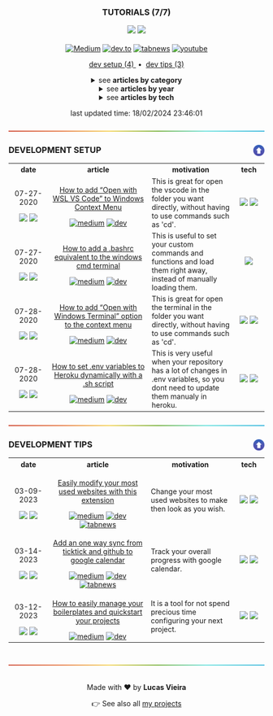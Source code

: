 <a name="TOC"></a>

<h3 align="center">
<!-- <DYNFIELD:ARTICLES_COUNT> -->
  <p>TUTORIALS (7/7)</p>
  <p>
    <img src="https://img.shields.io/badge/⭐%2018-black?logoColor=white">
    <img src="https://img.shields.io/badge/💬%201-black?logoColor=white">
  </p>
<!-- </DYNFIELD:ARTICLES_COUNT> -->
</h3>

<div align="center">
  <a target="_blank" href="https://medium.com/@lucasvtiradentes"><img src="https://img.shields.io/badge/medium-000000?logo=medium&logoColor=white" alt="Medium"></a>
  <a target="_blank" href="https://dev.to/lucasvtiradentes"><img src="https://img.shields.io/badge/Dev-373737?logo=dev.to&logoColor=white" alt="dev.to"></a>
  <a target="_blank" href="https://www.tabnews.com.br/lucasvtiradentes"><img src="https://img.shields.io/badge/Tabnews-gray?logoColor=white&logo=data:image/png;base64,iVBORw0KGgoAAAANSUhEUgAAAEAAAABACAMAAACdt4HsAAAAJFBMVEVHcEwAAAAAAAAAAAAAAAAAAAAAAAAAAAAAAAAAAAAAAAAAAAAGK9LJAAAAC3RSTlMApFvED999rD5RbZLJf4gAAACsSURBVFiF7Za7DoQwDASdFwnn///f04kmYMdytMVReOrsyBCBlygI3kYd2cWoavxs7KadMl/88R8FzAvDsZtnPm6C/TzznM/XVM+3m01Bnk4moXQMlp6CLgV9S5CkYKAC8xlcAut6XYKKCsj4QHwCYwSfgOjTi6DtCDTE+RCEIAQheJlAWW0ruipQlusK8VderPcF9aoz83qHCwZeceCShdc8vGgSXHWD4J98AbqPKw5ZfbUKAAAAAElFTkSuQmCC" alt="tabnews"></a>
  <a target="_blank" href="https://www.youtube.com/@lucasvtiradentes"><img src="https://img.shields.io/badge/youtube-red?logo=youtube&logoColor=white" alt="youtube"></a>
</div>

<p align="center">

<!-- <DYNFIELD:DEVELOPMENT_SETUP_COUNT> -->
<a href="#development-setup">
  dev setup (4)
</a>
<!-- </DYNFIELD:DEVELOPMENT_SETUP_COUNT> -->

<!-- <DYNFIELD:DEVELOPMENT_TIPS_COUNT> -->
<span>
  &nbsp;•&nbsp;
</span>
<a href="#development-tips">
  dev tips (3)
</a>
<!-- </DYNFIELD:DEVELOPMENT_TIPS_COUNT> -->

<!-- <DYNFIELD:DEVELOPMENT_CAREER_COUNT> -->

<!-- </DYNFIELD:DEVELOPMENT_CAREER_COUNT> -->

<!-- <DYNFIELD:TECHNOLOGIES_TUTORIALS_COUNT> -->

<!-- </DYNFIELD:TECHNOLOGIES_TUTORIALS_COUNT> -->

<!-- <DYNFIELD:JAVASCRIPT_TUTORIALS_COUNT> -->

<!-- </DYNFIELD:JAVASCRIPT_TUTORIALS_COUNT> -->

<!-- <DYNFIELD:NODEJS_TUTORIALS_COUNT> -->

<!-- </DYNFIELD:NODEJS_TUTORIALS_COUNT> -->

<!-- <DYNFIELD:NODEJS_TEMPLATES_COUNT> -->

<!-- </DYNFIELD:NODEJS_TEMPLATES_COUNT> -->

<!-- <DYNFIELD:NODEJS_UTILITIES_COUNT> -->

<!-- </DYNFIELD:NODEJS_UTILITIES_COUNT> -->
</p>

<details>
  <summary align="center"><span>see <b>articles by category</b></span></summary>
  <p align="center">
    <!-- <DYNFIELD:TOC_ARTICLES_BY_CATEGORY> -->
    <ul>
      <li>
        <a href="#development-setup">DEVELOPMENT SETUP (4)</a>
        <ul>
          <li><a href="#001">How to add “Open with WSL VS Code” to Windows Context Menu</a></li>
          <li><a href="#002">How to add a .bashrc equivalent to the windows cmd terminal</a></li>
          <li><a href="#003">How to add “Open with Windows Terminal” option to the context menu</a></li>
          <li><a href="#004">How to set .env variables to Heroku dynamically with a .sh script</a></li>
        </ul>
      </li>
      <li>
        <a href="#development-tips">DEVELOPMENT TIPS (3)</a>
        <ul>
          <li><a href="#005">Easily modify your most used websites with this extension</a></li>
          <li><a href="#006">How to easily manage your boilerplates and quickstart your projects</a></li>
          <li><a href="#007">Add an one way sync from ticktick and github to google calendar</a></li>
        </ul>
      </li>
    </ul>
    <!-- </DYNFIELD:TOC_ARTICLES_BY_CATEGORY> -->
  </p>
</details>

<details>
  <summary align="center"><span>see <b>articles by year</b></span></summary>
  <p align="center">
    <!-- <DYNFIELD:TOC_ARTICLES_BY_DATE> -->
    <ul>
      <li>
        <p>2023 (3)</p>
        <ul>
          <li><a href="#005">Easily modify your most used websites with this extension</a></li>
          <li><a href="#006">How to easily manage your boilerplates and quickstart your projects</a></li>
          <li><a href="#007">Add an one way sync from ticktick and github to google calendar</a></li>
        </ul>
      </li>
      <li>
        <p>2020 (4)</p>
        <ul>
          <li><a href="#001">How to add “Open with WSL VS Code” to Windows Context Menu</a></li>
          <li><a href="#002">How to add a .bashrc equivalent to the windows cmd terminal</a></li>
          <li><a href="#003">How to add “Open with Windows Terminal” option to the context menu</a></li>
          <li><a href="#004">How to set .env variables to Heroku dynamically with a .sh script</a></li>
        </ul>
      </li>
    </ul>
    <!-- </DYNFIELD:TOC_ARTICLES_BY_DATE> -->
  </p>
</details>

<details>
  <summary align="center"><span>see <b>articles by tech</b></span></summary>
  <p align="center">
    <!-- <DYNFIELD:TOC_ARTICLES_BY_TECH> -->
    <ul>
      <li>
        <p>windows (3)</p>
        <ul>
          <li><a href="#001">How to add “Open with WSL VS Code” to Windows Context Menu</a></li>
          <li><a href="#002">How to add a .bashrc equivalent to the windows cmd terminal</a></li>
          <li><a href="#003">How to add “Open with Windows Terminal” option to the context menu</a></li>
        </ul>
      </li>
      <li>
        <p>npm (2)</p>
        <ul>
          <li><a href="#006">How to easily manage your boilerplates and quickstart your projects</a></li>
          <li><a href="#007">Add an one way sync from ticktick and github to google calendar</a></li>
        </ul>
      </li>
      <li>
        <p>vscode (1)</p>
        <ul>
          <li><a href="#001">How to add “Open with WSL VS Code” to Windows Context Menu</a></li>
        </ul>
      </li>
      <li>
        <p>windows_terminal (1)</p>
        <ul>
          <li><a href="#003">How to add “Open with Windows Terminal” option to the context menu</a></li>
        </ul>
      </li>
      <li>
        <p>heroku (1)</p>
        <ul>
          <li><a href="#004">How to set .env variables to Heroku dynamically with a .sh script</a></li>
        </ul>
      </li>
      <li>
        <p>bash (1)</p>
        <ul>
          <li><a href="#004">How to set .env variables to Heroku dynamically with a .sh script</a></li>
        </ul>
      </li>
      <li>
        <p>google_chrome (1)</p>
        <ul>
          <li><a href="#005">Easily modify your most used websites with this extension</a></li>
        </ul>
      </li>
      <li>
        <p>javascript (1)</p>
        <ul>
          <li><a href="#005">Easily modify your most used websites with this extension</a></li>
        </ul>
      </li>
      <li>
        <p>nodejs (1)</p>
        <ul>
          <li><a href="#006">How to easily manage your boilerplates and quickstart your projects</a></li>
        </ul>
      </li>
      <li>
        <p>apps_script (1)</p>
        <ul>
          <li><a href="#007">Add an one way sync from ticktick and github to google calendar</a></li>
        </ul>
      </li>
    </ul>
    <!-- </DYNFIELD:TOC_ARTICLES_BY_TECH> -->
  </p>
</details>

<div align="center">
<!-- <DYNFIELD:LAST_UPDATE> -->
<p>last updated time: 18/02/2024 23:46:01</p>
<!-- </DYNFIELD:LAST_UPDATE> -->
</div>

<!-- <DYNFIELD:DEVELOPMENT_SETUP> -->
<div align="center"><a href="#"><img src=".github/images/divider.png"></a></div>

### DEVELOPMENT SETUP<a href="#TOC"><img align="right" src=".github/images/up_arrow.png" width="22"></a>

<div align="center">
  <table>
  <tr>
    <th width="150">date</th>
    <th width="500">article</th>
    <th width="400">motivation</th>
    <th width="100">tech</th>
  </tr>
  <tr>
    <td align="center" width="150">
      <p>07-27-2020</p>
      <img src="https://img.shields.io/badge/⭐%201-black?logoColor=white">
      <img src="https://img.shields.io/badge/💬%200-black?logoColor=white">
    </td>
    <td align="center">      
      <p><a name="001" href="https://github.com/lucasvtiradentes/my-tutorials/tree/master/content/001%20-%20How%20to%20add%20%E2%80%9COpen%20with%20WSL%20VS%20Code%E2%80%9D%20to%20Windows%20Context%20Menu#TOC">How to add “Open with WSL VS Code” to Windows Context Menu</a></p>
      <a target="_blank" href="https://medium.com/@lucasvtiradentes/how-to-add-open-with-wsl-vs-code-to-windows-context-menu-5773156ba213"><img src="https://img.shields.io/badge/Medium-000000?style=for-the-badge&logo=medium&logoColor=white" alt="medium"></a>
      <a target="_blank" href="https://dev.to/lucasvtiradentes/how-to-add-open-with-wsl-vs-code-to-windows-context-menu-3f8b"><img src="https://img.shields.io/badge/Dev-373737?style=for-the-badge&logo=dev.to&logoColor=white" alt="dev"></a>
    </td>
    <td align="left">This is great for open the vscode in the folder you want directly, without having to use commands such as 'cd'.</td>
    <td align="center">
      <a target="_blank" href="ttps://www.microsoft.com/pt-br/software-download/windows11"><img src="https://img.shields.io/badge/windows-0000ff?logo=windows&logoColor=white"></a>
      <a target="_blank" href="https://code.visualstudio.com/"><img src="https://img.shields.io/badge/vscode-blue?logo=visualstudiocode&logoColor=white"></a>
    </td>
  </tr>
  <tr>
    <td align="center" width="150">
      <p>07-27-2020</p>
      <img src="https://img.shields.io/badge/⭐%204-black?logoColor=white">
      <img src="https://img.shields.io/badge/💬%200-black?logoColor=white">
    </td>
    <td align="center">      
      <p><a name="002" href="https://github.com/lucasvtiradentes/my-tutorials/tree/master/content/002%20-%20How%20to%20add%20a%20.bashrc%20equivalent%20to%20the%20windows%20cmd%20terminal#TOC">How to add a .bashrc equivalent to the windows cmd terminal</a></p>
      <a target="_blank" href="https://medium.com/@lucasvtiradentes/how-to-add-a-bashrc-equivalent-to-the-windows-cmd-terminal-57576404fe8f"><img src="https://img.shields.io/badge/Medium-000000?style=for-the-badge&logo=medium&logoColor=white" alt="medium"></a>
      <a target="_blank" href="https://dev.to/lucasvtiradentes/how-to-add-a-bashrc-equivalent-to-the-windows-cmd-terminal-3e97"><img src="https://img.shields.io/badge/Dev-373737?style=for-the-badge&logo=dev.to&logoColor=white" alt="dev"></a>
    </td>
    <td align="left">This is useful to set your custom commands and functions and load them right away, instead of manually loading them.</td>
    <td align="center">
      <a target="_blank" href="ttps://www.microsoft.com/pt-br/software-download/windows11"><img src="https://img.shields.io/badge/windows-0000ff?logo=windows&logoColor=white"></a>
    </td>
  </tr>
  <tr>
    <td align="center" width="150">
      <p>07-28-2020</p>
      <img src="https://img.shields.io/badge/⭐%202-black?logoColor=white">
      <img src="https://img.shields.io/badge/💬%200-black?logoColor=white">
    </td>
    <td align="center">      
      <p><a name="003" href="https://github.com/lucasvtiradentes/my-tutorials/tree/master/content/003%20-%20How%20to%20add%20%E2%80%9COpen%20with%20Windows%20Terminal%E2%80%9D%20option%20to%20the%20context%20menu#TOC">How to add “Open with Windows Terminal” option to the context menu</a></p>
      <a target="_blank" href="https://medium.com/@lucasvtiradentes/how-to-add-open-with-windows-terminal-option-to-the-context-menu-c69930294ece"><img src="https://img.shields.io/badge/Medium-000000?style=for-the-badge&logo=medium&logoColor=white" alt="medium"></a>
      <a target="_blank" href="https://dev.to/lucasvtiradentes/how-to-add-open-with-windows-terminal-option-to-the-context-menu-4eig"><img src="https://img.shields.io/badge/Dev-373737?style=for-the-badge&logo=dev.to&logoColor=white" alt="dev"></a>
    </td>
    <td align="left">This is great for open the terminal in the folder you want directly, without having to use commands such as 'cd'.</td>
    <td align="center">
      <a target="_blank" href="ttps://www.microsoft.com/pt-br/software-download/windows11"><img src="https://img.shields.io/badge/windows-0000ff?logo=windows&logoColor=white"></a>
      <a target="_blank" href="https://github.com/microsoft/terminal"><img src="https://img.shields.io/badge/windows%20terminal-4D4D4D?logo=windows-terminal&logoColor=white"></a>
    </td>
  </tr>
  <tr>
    <td align="center" width="150">
      <p>07-28-2020</p>
      <img src="https://img.shields.io/badge/⭐%201-black?logoColor=white">
      <img src="https://img.shields.io/badge/💬%200-black?logoColor=white">
    </td>
    <td align="center">      
      <p><a name="004" href="https://github.com/lucasvtiradentes/my-tutorials/tree/master/content/004%20-%20How%20to%20set%20.env%20variables%20to%20Heroku%20dynamically%20with%20a%20.sh%20script#TOC">How to set .env variables to Heroku dynamically with a .sh script</a></p>
      <a target="_blank" href="https://medium.com/@lucasvtiradentes/how-to-set-env-variables-to-heroku-dynamically-with-a-sh-script-88dd40c6ec4d"><img src="https://img.shields.io/badge/Medium-000000?style=for-the-badge&logo=medium&logoColor=white" alt="medium"></a>
      <a target="_blank" href="https://dev.to/lucasvtiradentes/how-to-set-env-variables-to-heroku-dynamically-with-a-sh-script-dfg"><img src="https://img.shields.io/badge/Dev-373737?style=for-the-badge&logo=dev.to&logoColor=white" alt="dev"></a>
    </td>
    <td align="left">This is very useful when your repository has a lot of changes in .env variables, so you dont need to update them manualy in heroku.</td>
    <td align="center">
      <a target="_blank" href="https://www.heroku.com/"><img src="https://img.shields.io/badge/heroku-purple?logo=heroku&logoColor=white"></a>
      <a target="_blank" href="https://www.gnu.org/software/bash/"><img src="https://img.shields.io/badge/bash-gray?logo=gnu-bash&logoColor=white"></a>
    </td>
  </tr>
</table>
</div>
<!-- </DYNFIELD:DEVELOPMENT_SETUP> -->

<!-- <DYNFIELD:DEVELOPMENT_CAREER> -->

<!-- </DYNFIELD:DEVELOPMENT_CAREER> -->

<!-- <DYNFIELD:DEVELOPMENT_TIPS> -->
<div align="center"><a href="#"><img src=".github/images/divider.png"></a></div>

### DEVELOPMENT TIPS<a href="#TOC"><img align="right" src=".github/images/up_arrow.png" width="22"></a>

<div align="center">
  <table>
  <tr>
    <th width="150">date</th>
    <th width="500">article</th>
    <th width="400">motivation</th>
    <th width="100">tech</th>
  </tr>
  <tr>
    <td align="center" width="150">
      <p>03-09-2023</p>
      <img src="https://img.shields.io/badge/⭐%201-black?logoColor=white">
      <img src="https://img.shields.io/badge/💬%201-black?logoColor=white">
    </td>
    <td align="center">      
      <p><a name="005" href="https://github.com/lucasvtiradentes/my-tutorials/tree/master/content/005%20-%20Easily%20modify%20your%20most%20used%20websites%20with%20this%20extension#TOC">Easily modify your most used websites with this extension</a></p>
      <a target="_blank" href="https://medium.com/@lucasvtiradentes/easily-modify-your-most-used-websites-with-this-extension-bacf59b1977f"><img src="https://img.shields.io/badge/Medium-000000?style=for-the-badge&logo=medium&logoColor=white" alt="medium"></a>
      <a target="_blank" href="https://dev.to/lucasvtiradentes/easily-modify-your-most-used-websites-with-this-extension-2hgf"><img src="https://img.shields.io/badge/Dev-373737?style=for-the-badge&logo=dev.to&logoColor=white" alt="dev"></a>
      <a target="_blank" href="https://www.tabnews.com.br/lucasvtiradentes/extensao-modifique-os-sites-que-voce-mais-usa-facilmente"><img src="https://img.shields.io/badge/Tabnews-gray?style=for-the-badge&logoColor=white&logo=data:image/png;base64,iVBORw0KGgoAAAANSUhEUgAAAEAAAABACAMAAACdt4HsAAAAJFBMVEVHcEwAAAAAAAAAAAAAAAAAAAAAAAAAAAAAAAAAAAAAAAAAAAAGK9LJAAAAC3RSTlMApFvED999rD5RbZLJf4gAAACsSURBVFiF7Za7DoQwDASdFwnn///f04kmYMdytMVReOrsyBCBlygI3kYd2cWoavxs7KadMl/88R8FzAvDsZtnPm6C/TzznM/XVM+3m01Bnk4moXQMlp6CLgV9S5CkYKAC8xlcAut6XYKKCsj4QHwCYwSfgOjTi6DtCDTE+RCEIAQheJlAWW0ruipQlusK8VderPcF9aoz83qHCwZeceCShdc8vGgSXHWD4J98AbqPKw5ZfbUKAAAAAElFTkSuQmCC" alt="tabnews"></a>
    </td>
    <td align="left">Change your most used websites to make then look as you wish.</td>
    <td align="center">
      <a target="_blank" href="https://www.google.com/chrome/?brand=BNSD&gclid=Cj0KCQiApKagBhC1ARIsAFc7Mc7KsHWqP0koC5fsuJCrcrPDpQ8FKRTNYUyIJ6B8MvZ-IO3P3540kNQaAvkKEALw_wcB&gclsrc=aw.ds"><img src="https://img.shields.io/badge/google%20chrome-%2320232a.svg?logo=googlechrome&logoColor=%white"></a>
      <a target="_blank" href="https://developer.mozilla.org/pt-BR/docs/Web/JavaScript/"><img src="https://img.shields.io/badge/javascript-%23323330.svg?style=for-the-badge&logo=javascript&logoColor=%23F7DF1E"></a>
    </td>
  </tr>
  <tr>
    <td align="center" width="150">
      <p>03-14-2023</p>
      <img src="https://img.shields.io/badge/⭐%203-black?logoColor=white">
      <img src="https://img.shields.io/badge/💬%200-black?logoColor=white">
    </td>
    <td align="center">      
      <p><a name="007" href="https://github.com/lucasvtiradentes/my-tutorials/tree/master/content/007%20-%20Add%20an%20one%20way%20sync%20from%20ticktick%20and%20github%20to%20google%20calendar#TOC">Add an one way sync from ticktick and github to google calendar</a></p>
      <a target="_blank" href="https://medium.com/@lucasvtiradentes/add-an-one-way-sync-from-ticktick-and-github-to-google-calendar-8d239afcea25"><img src="https://img.shields.io/badge/Medium-000000?style=for-the-badge&logo=medium&logoColor=white" alt="medium"></a>
      <a target="_blank" href="https://dev.to/lucasvtiradentes/add-an-one-way-sync-from-ticktick-and-github-to-google-calendar-3862"><img src="https://img.shields.io/badge/Dev-373737?style=for-the-badge&logo=dev.to&logoColor=white" alt="dev"></a>
      <a target="_blank" href="https://www.tabnews.com.br/lucasvtiradentes/sincroniza-seus-commits-do-github-no-google-calendar"><img src="https://img.shields.io/badge/Tabnews-gray?style=for-the-badge&logoColor=white&logo=data:image/png;base64,iVBORw0KGgoAAAANSUhEUgAAAEAAAABACAMAAACdt4HsAAAAJFBMVEVHcEwAAAAAAAAAAAAAAAAAAAAAAAAAAAAAAAAAAAAAAAAAAAAGK9LJAAAAC3RSTlMApFvED999rD5RbZLJf4gAAACsSURBVFiF7Za7DoQwDASdFwnn///f04kmYMdytMVReOrsyBCBlygI3kYd2cWoavxs7KadMl/88R8FzAvDsZtnPm6C/TzznM/XVM+3m01Bnk4moXQMlp6CLgV9S5CkYKAC8xlcAut6XYKKCsj4QHwCYwSfgOjTi6DtCDTE+RCEIAQheJlAWW0ruipQlusK8VderPcF9aoz83qHCwZeceCShdc8vGgSXHWD4J98AbqPKw5ZfbUKAAAAAElFTkSuQmCC" alt="tabnews"></a>
    </td>
    <td align="left">Track your overall progress with google calendar.</td>
    <td align="center">
      <a target="_blank" href="https://www.google.com/script/start/"><img src="https://img.shields.io/badge/apps%20script-4285F4?logo=google&logoColor=white"></a>
      <a target="_blank" href="https://www.npmjs.com/"><img src="https://img.shields.io/badge/npm-%2320232a.svg?logo=npm&logoColor=%white"></a>
    </td>
  </tr>
  <tr>
    <td align="center" width="150">
      <p>03-12-2023</p>
      <img src="https://img.shields.io/badge/⭐%206-black?logoColor=white">
      <img src="https://img.shields.io/badge/💬%200-black?logoColor=white">
    </td>
    <td align="center">      
      <p><a name="006" href="https://github.com/lucasvtiradentes/my-tutorials/tree/master/content/006%20-%20How%20to%20easily%20manage%20your%20boilerplates%20and%20quickstart%20your%20projects#TOC">How to easily manage your boilerplates and quickstart your projects</a></p>
      <a target="_blank" href="https://medium.com/@lucasvtiradentes/how-to-easily-manage-your-boilerplates-and-quickstart-your-projects-b0d09d27640b"><img src="https://img.shields.io/badge/Medium-000000?style=for-the-badge&logo=medium&logoColor=white" alt="medium"></a>
      <a target="_blank" href="https://dev.to/lucasvtiradentes/how-to-easily-manage-your-boilerplates-and-quickstart-your-projects-4g04"><img src="https://img.shields.io/badge/Dev-373737?style=for-the-badge&logo=dev.to&logoColor=white" alt="dev"></a>
    </td>
    <td align="left">It is a tool for not spend precious time configuring your next project.</td>
    <td align="center">
      <a target="_blank" href="https://nodejs.org/"><img src="https://img.shields.io/badge/Node.js-339933?logo=nodedotjs&logoColor=white"></a>
      <a target="_blank" href="https://www.npmjs.com/"><img src="https://img.shields.io/badge/npm-%2320232a.svg?logo=npm&logoColor=%white"></a>
    </td>
  </tr>
</table>
</div>
<!-- </DYNFIELD:DEVELOPMENT_TIPS> -->

<!-- <DYNFIELD:TECHNOLOGIES_TUTORIALS> -->

<!-- </DYNFIELD:TECHNOLOGIES_TUTORIALS> -->

<!-- <DYNFIELD:JAVASCRIPT_TUTORIALS> -->

<!-- </DYNFIELD:JAVASCRIPT_TUTORIALS> -->

<!-- <DYNFIELD:NODEJS_TUTORIALS> -->

<!-- </DYNFIELD:NODEJS_TUTORIALS> -->

<!-- <DYNFIELD:NODEJS_TEMPLATES> -->

<!-- </DYNFIELD:NODEJS_TEMPLATES> -->

<!-- <DYNFIELD:NODEJS_UTILITIES> -->

<!-- </DYNFIELD:NODEJS_UTILITIES> -->

<br>

<div align="center"><a href="#"><img src=".github/images/divider.png"></a></div>

<br>

<div align="center">
  <p>Made with ❤️ by <b>Lucas Vieira</b></p>
  <p>👉 See also all <a href="https://github.com/lucasvtiradentes/lucasvtiradentes/blob/master/portfolio/PROJECTS.md#TOC">my projects</a></p>
</div>
